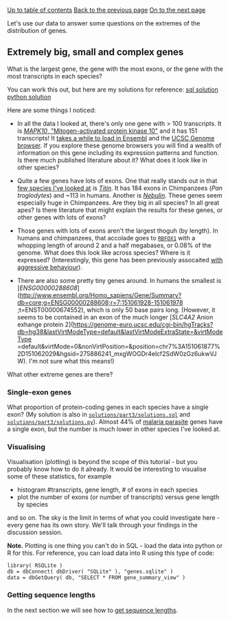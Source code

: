 [Up to table of contents](README.md)
[Back to the previous page](Counting_genes_2.md)
[On to the next page](Getting_sequence_lengths.md)

Let's use our data to answer some questions on the extremes of the distribution of genes.

## Extremely big, small and complex genes

What is the largest gene, the gene with the most exons, or the gene with the most transcripts in each species?

You can work this out, but here are my solutions for reference:
[sql solution](solutions/part3/solutions.sql)
[python solution](solutions/part3/solutions.py)

Here are some things I noticed:

* In all the data I looked at, there's only one gene with > 100 transcripts. It is [*MAPK10*, "Mitogen-activated
  protein kinase 10"](https://www.uniprot.org/uniprot/P53779) and it has 151 transcripts! It [takes a while to load in
  Ensembl](http://www.ensembl.org/Homo_sapiens/Gene/Summary?db=core;g=ENSG00000109339;r=4:85990007-86594625) and the
  [UCSC Genome browser](https://genome-euro.ucsc.edu/cgi-bin/hgGene?hgg_gene=ENST00000641010.1&hgg_chrom=chr4&hgg_start=85990006&hgg_end=86360060&hgg_type=knownGene&db=hg38). If you explore these genome browsers you will find a wealth of
  information on this gene including its expression patterns and function. Is there much published literature about it?
  What does it look like in other species?

* Quite a few genes have lots of exons. One that really stands out in that [few species I've looked
  at](Counting_genes_2.md) is [*Titin*](https://en.wikipedia.org/wiki/Titin). It has 184 exons in Chimpanzees (*Pan
  troglodytes*) and ~113 in humans. Another is [*Nebulin*](https://en.wikipedia.org/wiki/Nebulin). These genes seem
  especially huge in Chimpanzees. Are they big in all species? In all great apes? Is there literature that might
  explain the results for these genes, or other genes with lots of exons?
  
* Those genes with lots of exons aren't the largest thoguh (by length). In humans and chimpanzees, that accolade goes
  to [`RBFOX1`]() with a whopping length of around 2 and a half megabases, or 0.08% of the genome. What does this look
  like across species? Where is it expressed? (Interestingly, this gene has been previously assocaited [with aggressive
  behaviour](https://www.nature.com/articles/s41380-018-0068-7)).

* There are also some pretty tiny genes around. In humans the smallest is
  [*ENSG00000288608*](http://www.ensembl.org/Homo_sapiens/Gene/Summary?db=core;g=ENSG00000288608;r=7:151061928-151061978
   ;t=ENST00000674552), which is only 50 base pairs long. (However, it seems to be contained in an exon of the much
  longer [*SLC4A2* Anion exhange protein
  2](https://genome-euro.ucsc.edu/cgi-bin/hgTracks?db=hg38&lastVirtModeType=default&lastVirtModeExtraState=&virtModeType
  =default&virtMode=0&nonVirtPosition=&position=chr7%3A151061877%2D151062029&hgsid=275886241_mxgWOGDr4elcf2SdW0zGz6ukwVJ
  W).  I'm not sure what this means!)

What other extreme genes are there?

### Single-exon genes

What proportion of protein-coding genes in each species have a single exon? (My solution is also in
[`solutions/part3/solutions.sql`](solutions/part3/solutions.sql) and
[`solutions/part3/solutions.py`](solutions/part3/solutions.py)). Almost 44% of [malaria
parasite](https://en.wikipedia.org/wiki/Plasmodium_falciparum) genes have a single exon, but the number is much lower
in other species I've looked at.

### Visualising

Visualisation (plotting) is beyond the scope of this tutorial - but you probably know how to do it already. It would be
interesting to visualise some of these statistics, for example

- histogram #transcripts, gene length, # of exons in each species
- plot the number of exons (or number of transcripts) versus gene length by species

and so on. The sky is the limit in terms of what you could investigate here - every gene has its own story. We'll talk
through your findings in the discussion session.

**Note.** Plotting is one thing you can't do in SQL - load the data into python or R for this. For reference, you can load
data into R using this type of code:

```
library( RSQLite )
db = dbConnect( dbDriver( "SQLite" ), "genes.sqlite" )
data = dbGetQuery( db, "SELECT * FROM gene_summary_view" )
```

### Getting sequence lengths

In the next section we will see how to [get sequence lengths](Getting_sequence_lengths.md).

